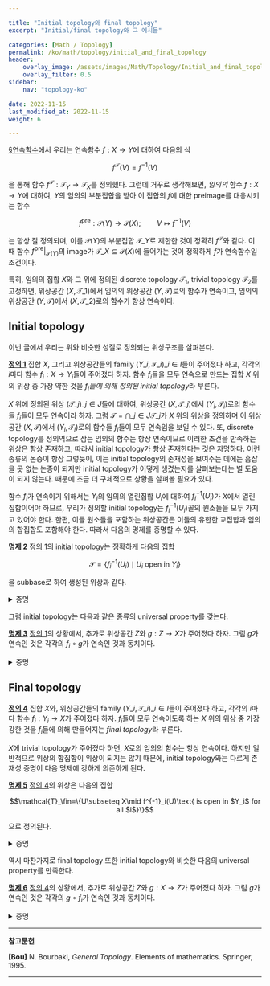```yaml
---

title: "Initial topology와 final topology"
excerpt: "Initial/final topology와 그 예시들"

categories: [Math / Topology]
permalink: /ko/math/topology/initial_and_final_topology
header:
    overlay_image: /assets/images/Math/Topology/Initial_and_final_topology.png
    overlay_filter: 0.5
sidebar: 
    nav: "topology-ko"

date: 2022-11-15
last_modified_at: 2022-11-15
weight: 6

---
```


[§연속함수](/ko/math/topology/continuous_functions)에서 우리는 연속함수 $f:X \rightarrow Y$에 대하여 다음의 식 

$$f^\mathcal{T}(V)=f^{-1}(V)$$

을 통해 함수 $f^\mathcal{T}:\mathcal{T}_Y\rightarrow\mathcal{T}_X$를 정의했다. 그런데 거꾸로 생각해보면, *임의의* 함수 $f:X\rightarrow Y$에 대하여, $Y$의 임의의 부분집합을 받아 이 집합의 $f$에 대한 preimage를 대응시키는 함수 

$$f^\text{pre}:\mathcal{P}(Y)\rightarrow\mathcal{P}(X); \qquad V\mapsto f^{-1}(V)$$

는 항상 잘 정의되며, 이를 $\mathcal{P}(Y)$의 부분집합 $\mathcal{T}\_Y$로 제한한 것이 정확히 $f^\mathcal{T}$와 같다. 이 때 함수 $f^\text{pre}\vert_{\mathcal{T}(Y)}$의 image가 $\mathcal{T}\_X\subseteq \mathcal{P}(X)$에 들어가는 것이 정확하게 $f$가 연속함수일 조건이다. 

특히, 임의의 집합 $X$와 그 위에 정의된 discrete topology $\mathcal{T}_1$, trivial topology $\mathcal{T}_2$를 고정하면, 위상공간 $(X, \mathcal{T}\_1)$에서 임의의 위상공간 $(Y, \mathcal{T})$로의 함수가 연속이고, 임의의 위상공간 $(Y,\mathcal{T})$에서 $(X, \mathcal{T}\_2)$로의 함수가 항상 연속이다. 

## Initial topology

이번 글에서 우리는 위와 비슷한 성질로 정의되는 위상구조를 살펴본다. 

<div class="definition" markdown="1">

<ins id="def1">**정의 1**</ins> 집합 $X$, 그리고 위상공간들의 family $(Y\_i,\mathcal{T}\_i)\_{i\in I}$들이 주어졌다 하고, 각각의 $i$마다 함수 $f_i:X\rightarrow Y_i$들이 주어졌다 하자. 함수 $f_i$들을 모두 연속으로 만드는 집합 $X$ 위의 위상 중 가장 약한 것을 *$f_i$들에 의해 정의된 initial topology*라 부른다. 

</div>

$X$ 위에 정의된 위상 $(\mathcal{T}\_j)\_{j\in J}$들에 대하여, 위상공간 $(X, \mathcal{T}\_j)$에서 $(Y_i,\mathcal{T}_i)$로의 함수들 $f_i$들이 모두 연속이라 하자. 그럼 $\mathcal{T}=\bigcap\_{j\in J}\mathcal{T}\_j$가 $X$ 위의 위상을 정의하며 이 위상공간 $(X,\mathcal{T})$에서 $(Y_i,\mathcal{T}_i)$로의 함수들 $f_i$들이 모두 연속임을 보일 수 있다. 또, discrete topology를 정의역으로 삼는 임의의 함수는 항상 연속이므로 이러한 조건을 만족하는 위상은 항상 존재하고, 따라서 initial topology가 항상 존재한다는 것은 자명하다. 이런 종류의 논증이 항상 그렇듯이, 이는 initial topology의 존재성을 보여주는 데에는 흠잡을 곳 없는 논증이 되지만 initial topology가 어떻게 생겼는지를 살펴보는데는 별 도움이 되지 않는다. 때문에 조금 더 구체적으로 상황을 살펴볼 필요가 있다.

함수 $f_i$가 연속이기 위해서는 $Y_i$의 임의의 열린집합 $U_i$에 대하여 $f_i^{-1}(U_i)$가 $X$에서 열린집합이어야 하므로, 우리가 정의할 initial topology는 $f_i^{-1}(U_i)$꼴의 원소들을 모두 가지고 있어야 한다. 한편, 이들 원소들을 포함하는 위상공간은 이들의 유한한 교집합과 임의의 합집합도 포함해야 한다. 따라서 다음의 명제를 증명할 수 있다.

<div class="proposition" markdown="1">

<ins id="prop2">**명제 2**</ins> [정의 1](#def1)의 initial topology는 정확하게 다음의 집합

$$\mathcal{S}=\{f_i^{-1}(U_i)\mid \text{$U_i$ open in $Y_i$}\}$$

을 subbase로 하여 생성된 위상과 같다.

</div>
<details class="proof" markdown="1">
<summary>증명</summary>

Initial topology를 $\mathcal{T}\_\ini$으로 적고, $\mathcal{S}$를 subbase로 하여 생성된 위상을 $\mathcal{T}$로 적자. $\mathcal{T}$는 정의에 의해 $f_i$들을 모두 연속으로 만들기 때문에, $\mathcal{T}\_\ini$는 $\mathcal{T}$보다 약한 위상이다. 따라서 $\mathcal{T}$가 $\mathcal{T}\_\ini$보다 약한 위상이라는 것만 보이면 충분한데, 이는 $\mathcal{T}$가 $\mathcal{S}$를 포함하는 위상 중 가장 약한 위상이기 때문에 자명하다.

</details>

그럼 initial topology는 다음과 같은 종류의 universal property를 갖는다.

<div class="proposition" markdown="1">

<ins id="prop3">**명제 3**</ins> [정의 1](#def1)의 상황에서, 추가로 위상공간 $Z$와 $g:Z\rightarrow X$가 주어졌다 하자. 그럼 $g$가 연속인 것은 각각의 $f_i\circ g$가 연속인 것과 동치이다. 

</div>
<details class="proof" markdown="1">
<summary>증명</summary>

만일 $g$가 연속이라면 $f_i\circ g$는 연속함수들의 합성이므로 자명하게 연속이다. 따라서 반대방향만 보이자.

각각의 함수 $f_i\circ g$가 연속이라 하자. $X$의 임의의 열린 진부분집합 $U$에 대하여, [명제 2](#prop2)에 의해 

$$U=\bigcap_{j=1}^n f_j^{-1}(U_j)$$

가 성립하도록 하는 $U_j$들이 존재한다. 따라서

$$g^{-1}(U)=g^{-1}\left(\bigcap f_j^{-1}(U_j)\right)=\bigcap_{j=1}^n(f_j\circ g)^{-1}(U_j)$$

이고 가정에 의해 $(f_j\circ g)^{-1}(U_j)$는 열린집합이므로 $g^{-1}(U)$ 또한 열린집합이어야 한다. 즉, $g$는 연속이다.

</details>


## Final topology

<div class="definition" markdown="1">

<ins id="def6">**정의 4**</ins> 집합 $X$와, 위상공간들의 family $(Y\_i,\mathcal{T}\_i)\_{i\in I}$들이 주어졌다 하고, 각각의 $i$마다 함수 $f_i:Y_i\rightarrow X$가 주어졌다 하자. $f_i$들이 모두 연속이도록 하는 $X$ 위의 위상 중 가장 강한 것을 $f_i$들에 의해 만들어지는 *final topology*라 부른다. 

</div>

$X$에 trivial topology가 주어졌다 하면, $X$로의 임의의 함수는 항상 연속이다. 하지만 일반적으로 위상의 합집합이 위상이 되지는 않기 때문에, initial topology와는 다르게 존재성 증명이 다음 명제에 강하게 의존하게 된다.

<div class="proposition" markdown="1">

<ins id="prop7">**명제 5**</ins> [정의 4](#def4)의 위상은 다음의 집합

$$\mathcal{T}_\fin=\{U\subseteq X\mid f^{-1}_i(U)\text{ is open in $Y_i$ for all $i$}\}$$

으로 정의된다.

</div>
<details class="proof" markdown="1">
<summary>증명</summary>

주어진 위상 $\mathcal{T}\_\fin$가 실제로 위상이 된다는 것은 쉽게 확인할 수 있다. 따라서 $\mathcal{T}\_\fin$가 [정의 4](#def4)의 조건을 모두 만족한다는 것만 보이면 충분하다. 

우선, 임의의 $U\in\mathcal{T}\_\fin$와, 임의의 $i$에 대하여 $f_i^{-1}(U)$가 $Y_i$에서 open인 것은 $\mathcal{T}\_\fin$의 정의로부터 명확하다. 한편, $X$ 위에 주어진 조건을 만족하는 또 다른 topology $\mathcal{T}$가 주어졌다 하자. 그럼 임의의 $U\in\mathcal{T}$에 대하여, $f^{-1}_i(U)$가 $Y_i$에서 연속이어야 한다. 따라서, $\mathcal{T}\_\fin$의 정의에 의해 $U\in\mathcal{T}\_\fin$이고 따라서 $\mathcal{T}\_\fin$가 $\mathcal{T}$보다 강하다.

</details>

역시 마찬가지로 final topology 또한 initial topology와 비슷한 다음의 universal property를 만족한다. 

<div class="proposition" markdown="1">

<ins id="prop8">**명제 6**</ins> [정의 4](#def4)의 상황에서, 추가로 위상공간 $Z$와 $g:X\rightarrow Z$가 주어졌다 하자. 그럼 $g$가 연속인 것은 각각의 $g\circ f_i$가 연속인 것과 동치이다. 

</div>
<details class="proof" markdown="1">
<summary>증명</summary>

만일 $g$가 연속이라면 $g\circ f_i$는 연속함수들의 합성이므로 자명하게 연속이다. 따라서 반대방향만 보이자.

각각의 함수 $g\circ f_i$가 연속이라 하자. 그럼 임의의 열린집합 $U\subseteq Z$에 대하여, 다음 집합들

$$(g\circ f_i)^{-1}(U)=f_i^{-1}(g^{-1}(U))$$

이 $Y_i$에서 각각 열린집합이다. 그런데 [명제 5](#prop5)에 의하여, 이는 곧 $g^{-1}(U)$가 $X$에서 열린집합이라는 것과 같은 말이고 따라서 $g$는 연속이다.

</details>

---

**참고문헌**

**[Bou]** N. Bourbaki, <i>General Topology</i>. Elements of mathematics. Springer, 1995.

---